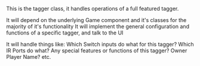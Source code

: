 This is the tagger class, it handles operations of a full featured tagger.

It will depend on the underlying Game component and it's classes for the majority of it's functionality
It will implement the general configuration and functions of a specific tagger, and talk to the UI

It will handle things like:
Which Switch inputs do what for this tagger?
Which IR Ports do what?
Any special features or functions of this tagger?
Owner Player Name?
etc.
